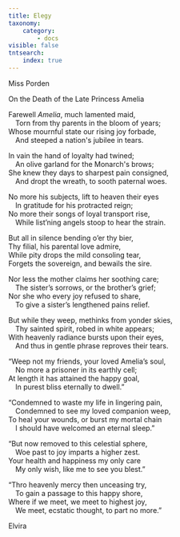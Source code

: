 ```yaml
---
title: Elegy
taxonomy:
    category:
        - docs
visible: false
tntsearch:
    index: true
---
```


<div class="author">Miss Porden</div>

<span class="title">On the Death of the Late Princess Amelia  </span>
  
Farewell *Amelia*, much lamented maid,  
&emsp;Torn from thy parents in the bloom of years;  
Whose mournful state our rising joy forbade,  
&emsp;And steeped a nation's jubilee in tears.  
  
In vain the hand of loyalty had twined;  
&emsp;An olive garland for the Monarch's brows;  
She knew they days to sharpest pain consigned,  
&emsp;And dropt the wreath, to sooth paternal woes.  
  
No more his subjects, lift to heaven their eyes  
&emsp;In gratitude for his protracted reign;  
No more their songs of loyal transport rise,  
&emsp;While list’ning angels stoop to hear the strain.  
  
But all in silence bending o’er thy bier,  
Thy filial, his parental love admire,  
While pity drops the mild consoling tear,  
Forgets the sovereign, and bewails the sire.  
  
Nor less the mother claims her soothing care;  
&emsp;The sister’s sorrows, or the brother’s grief;  
Nor she who every joy refused to share,  
&emsp;To give a sister’s lengthened pains relief.  
  
But while they weep, methinks from yonder skies,  
&emsp;Thy sainted spirit, robed in white appears;  
With heavenly radiance bursts upon their eyes,  
&emsp;And thus in gentle phrase reproves their tears.  
  
“Weep not my friends, your loved Amelia’s soul,  
&emsp;No more a prisoner in its earthly cell;  
At length it has attained the happy goal,  
&emsp;In purest bliss eternally to dwell.”  
  
“Condemned to waste my life in lingering pain,  
&emsp;Condemned to see my loved companion weep,  
To heal your wounds, or burst my <span data-tippy="galling" class="green">mortal</span> chain  
&emsp;I should have welcomed an eternal sleep.”  
  
“But now removed to this celestial sphere,  
&emsp;Woe past to joy imparts a higher zest.  
Your health and happiness my only care  
&emsp;My only wish, like me to see you blest.”  
  
“Thro heavenly mercy then unceasing try,  
&emsp;To gain a passage to this happy shore,  
Where if we meet, we meet to highest joy,  
&emsp;We meet, ecstatic thought, to part no more.”  
   
Elvira
